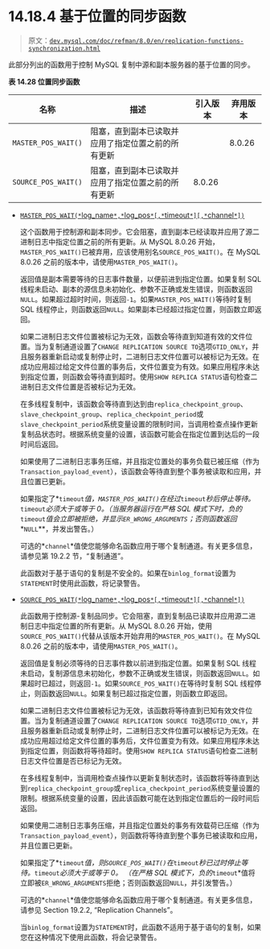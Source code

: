 # 14.18.4 基于位置的同步函数

> 原文：[`dev.mysql.com/doc/refman/8.0/en/replication-functions-synchronization.html`](https://dev.mysql.com/doc/refman/8.0/en/replication-functions-synchronization.html)

此部分列出的函数用于控制 MySQL 复制中源和副本服务器的基于位置的同步。

**表 14.28 位置同步函数**

| 名称 | 描述 | 引入版本 | 弃用版本 |
| --- | --- | --- | --- |
| `MASTER_POS_WAIT()` | 阻塞，直到副本已读取并应用了指定位置之前的所有更新 |  | 8.0.26 |
| `SOURCE_POS_WAIT()` | 阻塞，直到副本已读取并应用了指定位置之前的所有更新 | 8.0.26 |  |

+   [`MASTER_POS_WAIT(*`log_name`*,*`log_pos`*[,*`timeout`*][,*`channel`*])`](replication-functions-synchronization.html#function_master-pos-wait)

    这个函数用于控制源和副本同步。它会阻塞，直到副本已经读取并应用了源二进制日志中指定位置之前的所有更新。从 MySQL 8.0.26 开始，`MASTER_POS_WAIT()`已被弃用，应该使用别名`SOURCE_POS_WAIT()`。在 MySQL 8.0.26 之前的版本中，请使用`MASTER_POS_WAIT()`。

    返回值是副本需要等待的日志事件数量，以便前进到指定位置。如果复制 SQL 线程未启动、副本的源信息未初始化、参数不正确或发生错误，则函数返回`NULL`。如果超过超时时间，则返回`-1`。如果`MASTER_POS_WAIT()`等待时复制 SQL 线程停止，则函数返回`NULL`。如果副本已经超过指定位置，则函数立即返回。

    如果二进制日志文件位置被标记为无效，函数会等待直到知道有效的文件位置。当为复制通道设置了`CHANGE REPLICATION SOURCE TO`选项`GTID_ONLY`，并且服务器重新启动或复制停止时，二进制日志文件位置可以被标记为无效。在成功应用超过给定文件位置的事务后，文件位置变为有效。如果应用程序未达到指定位置，则函数会等待直到超时。使用`SHOW REPLICA STATUS`语句检查二进制日志文件位置是否被标记为无效。

    在多线程复制中，该函数会等待直到达到由`replica_checkpoint_group`、`slave_checkpoint_group`、`replica_checkpoint_period`或`slave_checkpoint_period`系统变量设置的限制时间，当调用检查点操作更新复制品状态时。根据系统变量的设置，该函数可能会在指定位置到达后的一段时间后返回。

    如果使用了二进制日志事务压缩，并且指定位置处的事务负载已被压缩（作为`Transaction_payload_event`），该函数会等待直到整个事务被读取和应用，并且位置已更新。

    如果指定了*`timeout`*值，`MASTER_POS_WAIT()`在经过*`timeout`*秒后停止等待。*`timeout`*必须大于或等于 0。（当服务器运行在严格 SQL 模式下时，负的*`timeout`*值会立即被拒绝，并显示`ER_WRONG_ARGUMENTS`；否则函数返回**`NULL`**，并发出警告。）

    可选的*`channel`*值使您能够命名函数应用于哪个复制通道。有关更多信息，请参见第 19.2.2 节，“复制通道”。

    此函数对于基于语句的复制是不安全的。如果在`binlog_format`设置为`STATEMENT`时使用此函数，将记录警告。

+   [`SOURCE_POS_WAIT(*`log_name`*,*`log_pos`*[,*`timeout`*][,*`channel`*])`](replication-functions-synchronization.html#function_source-pos-wait)

    此函数用于控制源-复制品同步。它会阻塞，直到复制品已读取并应用源二进制日志中指定位置的所有更新。从 MySQL 8.0.26 开始，使用`SOURCE_POS_WAIT()`代替从该版本开始弃用的`MASTER_POS_WAIT()`。在 MySQL 8.0.26 之前的版本中，请使用`MASTER_POS_WAIT()`。

    返回值是复制必须等待的日志事件数以前进到指定位置。如果复制 SQL 线程未启动，复制源信息未初始化，参数不正确或发生错误，则函数返回`NULL`。如果超时已超过，则返回`-1`。如果`SOURCE_POS_WAIT()`在等待时复制 SQL 线程停止，则函数返回`NULL`。如果复制已超过指定位置，则函数立即返回。

    如果二进制日志文件位置被标记为无效，该函数将等待直到已知有效文件位置。当为复制通道设置了`CHANGE REPLICATION SOURCE TO`选项`GTID_ONLY`，并且服务器重新启动或复制停止时，二进制日志文件位置可以被标记为无效。在成功应用超过给定文件位置的事务后，文件位置变为有效。如果应用程序未达到指定位置，则函数将等待超时。使用`SHOW REPLICA STATUS`语句检查二进制日志文件位置是否已标记为无效。

    在多线程复制中，当调用检查点操作以更新复制状态时，该函数将等待直到达到`replica_checkpoint_group`或`replica_checkpoint_period`系统变量设置的限制。根据系统变量的设置，因此该函数可能在达到指定位置后的一段时间后返回。

    如果使用二进制日志事务压缩，并且指定位置处的事务有效载荷已压缩（作为`Transaction_payload_event`），则函数将等待直到整个事务已被读取和应用，并且位置已更新。

    如果指定了*`timeout`*值，则`SOURCE_POS_WAIT()`在*`timeout`*秒已过时停止等待。*`timeout`*必须大于或等于 0。 （在严格 SQL 模式下，负的*`timeout`*值将立即被`ER_WRONG_ARGUMENTS`拒绝；否则函数返回`NULL`，并引发警告。）

    可选的*`channel`*值使您能够命名函数应用于哪个复制通道。有关更多信息，请参见 Section 19.2.2, “Replication Channels”。

    当`binlog_format`设置为`STATEMENT`时，此函数不适用于基于语句的复制，如果您在这种情况下使用此函数，将会记录警告。
